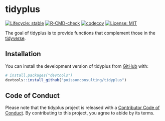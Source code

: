 
<!-- README.md is generated from README.Rmd. Please edit that file -->

# tidyplus

<!-- badges: start -->

[![Lifecycle:
stable](https://img.shields.io/badge/lifecycle-stable-brightgreen.svg)](https://lifecycle.r-lib.org/articles/stages.html#stable)
[![R-CMD-check](https://github.com/poissonconsulting/tidyplus/actions/workflows/R-CMD-check.yaml/badge.svg)](https://github.com/poissonconsulting/tidyplus/actions/workflows/R-CMD-check.yaml)
[![codecov](https://codecov.io/gh/poissonconsulting/tidyplus/branch/main/graph/badge.svg?token=aBcUj9NUa2)](https://app.codecov.io/gh/poissonconsulting/tidyplus)
[![License:
MIT](https://img.shields.io/badge/License-MIT-green.svg)](https://opensource.org/licenses/MIT)
<!-- badges: end -->

The goal of tidyplus is to provide functions that complement those in
the [tidyverse](https://github.com/tidyverse).

## Installation

You can install the development version of tidyplus from
[GitHub](https://github.com/poissonconsulting/tidyplus) with:

``` r
# install.packages("devtools")
devtools::install_github("poissonconsulting/tidyplus")
```

## Code of Conduct

Please note that the tidyplus project is released with a [Contributor
Code of
Conduct](https://contributor-covenant.org/version/2/0/CODE_OF_CONDUCT.html).
By contributing to this project, you agree to abide by its terms.
